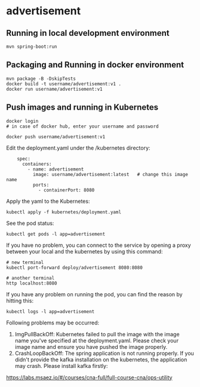 # advertisement

## Running in local development environment

```
mvn spring-boot:run
```

## Packaging and Running in docker environment

```
mvn package -B -DskipTests
docker build -t username/advertisement:v1 .
docker run username/advertisement:v1
```

## Push images and running in Kubernetes

```
docker login 
# in case of docker hub, enter your username and password

docker push username/advertisement:v1
```

Edit the deployment.yaml under the /kubernetes directory:
```
    spec:
      containers:
        - name: advertisement
          image: username/advertisement:latest   # change this image name
          ports:
            - containerPort: 8080

```

Apply the yaml to the Kubernetes:
```
kubectl apply -f kubernetes/deployment.yaml
```

See the pod status:
```
kubectl get pods -l app=advertisement
```

If you have no problem, you can connect to the service by opening a proxy between your local and the kubernetes by using this command:
```
# new terminal
kubectl port-forward deploy/advertisement 8080:8080

# another terminal
http localhost:8080
```

If you have any problem on running the pod, you can find the reason by hitting this:
```
kubectl logs -l app=advertisement
```

Following problems may be occurred:

1. ImgPullBackOff:  Kubernetes failed to pull the image with the image name you've specified at the deployment.yaml. Please check your image name and ensure you have pushed the image properly.
1. CrashLoopBackOff: The spring application is not running properly. If you didn't provide the kafka installation on the kubernetes, the application may crash. Please install kafka firstly:

https://labs.msaez.io/#/courses/cna-full/full-course-cna/ops-utility

